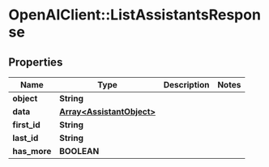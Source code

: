 # OpenAIClient::ListAssistantsResponse

## Properties
Name | Type | Description | Notes
------------ | ------------- | ------------- | -------------
**object** | **String** |  | 
**data** | [**Array&lt;AssistantObject&gt;**](AssistantObject.md) |  | 
**first_id** | **String** |  | 
**last_id** | **String** |  | 
**has_more** | **BOOLEAN** |  | 

